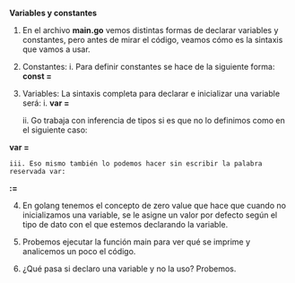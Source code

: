 **Variables y constantes**

1. En el archivo **main.go** vemos distintas formas de declarar variables y constantes, pero antes de mirar el código, veamos cómo es la sintaxis que vamos a usar.

2. Constantes:
    i. Para definir constantes se hace de la siguiente forma:
**const <nombre> <tipo> = <valor>**

3. Variables:
La sintaxis completa para declarar e inicializar una variable será:
    i. **var <nombre> <tipo> = <valor>**

    ii. Go trabaja con inferencia de tipos si es que no lo definimos como en el siguiente caso:

**var <nombre> = <valor>**

    iii. Eso mismo también lo podemos hacer sin escribir la palabra reservada var:

**<nombre> := <valor>**

4. En golang tenemos el concepto de zero value que hace que cuando no inicializamos una variable, se le asigne un valor por defecto según el tipo de dato con el que estemos declarando la variable. 

5. Probemos ejecutar la función main para ver qué se imprime y analicemos un poco el código.

6. ¿Qué pasa si declaro una variable y no la uso? Probemos.
 

 